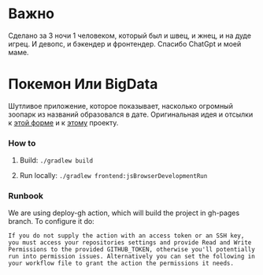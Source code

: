 # Важно
Сделано за 3 ночи 1 человеком, который был и швец, и жнец, и на дуде игрец. И девопс, и бэкендер и фронтендер. 
Спасибо ChatGpt и моей маме.

# Покемон Или BigData

Шутливое приложение, которое показывает, насколько огромный зоопарк из названий образовался в дате.
Оригинальная идея и отсылки к [этой форме](https://docs.google.com/a/octo.com/forms/d/1kckcq_uv8dk9-W5rIdtqRwCHN4Uh209ELPUjTEZJDxc/viewform) и к [этому](https://github.com/pixelastic/pokemonorbigdata) проекту.


### How to
1) Build: `./gradlew build`

2) Run locally: `./gradlew frontend:jsBrowserDevelopmentRun`

### Runbook
We are using deploy-gh action, which will build the project in gh-pages branch.
To configure it do:
```
If you do not supply the action with an access token or an SSH key, you must access your repositories settings and provide Read and Write Permissions to the provided GITHUB_TOKEN, otherwise you'll potentially run into permission issues. Alternatively you can set the following in your workflow file to grant the action the permissions it needs.
```


